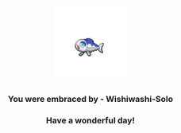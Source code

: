 <p align="center">
    <img src="https://raw.githubusercontent.com/PokeAPI/sprites/master/sprites/pokemon/746.png" width="150" height="150">
</p>
<h3 align="center">You were embraced by - <b>Wishiwashi-Solo</b></h3>
<h3 align="center">Have a wonderful day!</h3>
